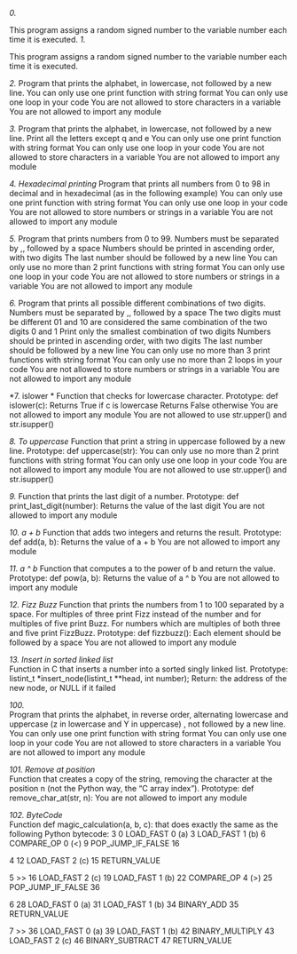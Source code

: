 
*0.*

This program assigns a random signed number to the variable number each time it is executed. 
*1.*

This program assigns a random signed number to the variable number each time it is executed.

*2.*
Program that prints the alphabet, in lowercase, not followed by a new line.
You can only use one print function with string format 
You can only use one loop in your code 
You are not allowed to store characters in a variable 
You are not allowed to import any module

*3.*
Program that prints the alphabet, in lowercase, not followed by a new line.
Print all the letters except q and e 
You can only use one print function with string format 
You can only use one loop in your code 
You are not allowed to store characters in a variable 
You are not allowed to import any module

*4. Hexadecimal printing* 
Program that prints all numbers from 0 to 98 in decimal and in hexadecimal (as in the following example)
You can only use one print function with string format 
You can only use one loop in your code 
You are not allowed to store numbers or strings in a variable 
You are not allowed to import any module

*5.*
Program that prints numbers from 0 to 99.
Numbers must be separated by ,, followed by a space 
Numbers should be printed in ascending order, with two digits 
The last number should be followed by a new line 
You can only use no more than 2 print functions with string format 
You can only use one loop in your code 
You are not allowed to store numbers or strings in a variable 
You are not allowed to import any module

*6.* 
Program that prints all possible different combinations of two digits.
Numbers must be separated by ,, followed by a space 
The two digits must be different 
01 and 10 are considered the same combination of the two digits 0 and 1 
Print only the smallest combination of two digits 
Numbers should be printed in ascending order, with two digits 
The last number should be followed by a new line 
You can only use no more than 3 print functions with string format 
You can only use no more than 2 loops in your code 
You are not allowed to store numbers or strings in a variable 
You are not allowed to import any module

*7. islower *
Function that checks for lowercase character. 
Prototype: def islower(c): 
Returns True if c is lowercase 
Returns False otherwise 
You are not allowed to import any module 
You are not allowed to use str.upper() and str.isupper()

*8. To uppercase* 
Function that print a string in uppercase followed by a new line.
Prototype: def uppercase(str): 
You can only use no more than 2 print functions with string format 
You can only use one loop in your code 
You are not allowed to import any module 
You are not allowed to use str.upper() and str.isupper()

*9.* 
Function that prints the last digit of a number.
Prototype: def print_last_digit(number): 
Returns the value of the last digit 
You are not allowed to import any module

*10. a + b* 
Function that adds two integers and returns the result.
Prototype: def add(a, b): 
Returns the value of a + b 
You are not allowed to import any module

*11. a ^ b* 
Function that computes a to the power of b and return the value.
Prototype: def pow(a, b): 
Returns the value of a ^ b 
You are not allowed to import any module

*12. Fizz Buzz* 
Function that prints the numbers from 1 to 100 separated by a space. 
For multiples of three print Fizz instead of the number and for multiples of five print Buzz. 
For numbers which are multiples of both three and five print FizzBuzz. 
Prototype: def fizzbuzz(): 
Each element should be followed by a space 
You are not allowed to import any module

*13. Insert in sorted linked list*  
Function in C that inserts a number into a sorted singly linked list.
Prototype: listint_t *insert_node(listint_t **head, int number); 
Return: the address of the new node, or NULL if it failed

*100.*  
Program that prints the alphabet, in reverse order, alternating lowercase and uppercase (z in lowercase and Y in uppercase) , not followed by a new line.
You can only use one print function with string format 
You can only use one loop in your code 
You are not allowed to store characters in a variable 
You are not allowed to import any module

*101. Remove at position*  
Function that creates a copy of the string, removing the character at the position n (not the Python way, the “C array index”).
Prototype: def remove_char_at(str, n): 
You are not allowed to import any module

*102. ByteCode*  
Function def magic_calculation(a, b, c): that does exactly the same as the following Python bytecode:
  3           0 LOAD_FAST                0 (a)
              3 LOAD_FAST                1 (b)
              6 COMPARE_OP               0 (<)
              9 POP_JUMP_IF_FALSE       16

  4          12 LOAD_FAST                2 (c)
             15 RETURN_VALUE

  5     >>   16 LOAD_FAST                2 (c)
             19 LOAD_FAST                1 (b)
             22 COMPARE_OP               4 (>)
             25 POP_JUMP_IF_FALSE       36

  6          28 LOAD_FAST                0 (a)
             31 LOAD_FAST                1 (b)
             34 BINARY_ADD
             35 RETURN_VALUE

  7     >>   36 LOAD_FAST                0 (a)
             39 LOAD_FAST                1 (b)
             42 BINARY_MULTIPLY
             43 LOAD_FAST                2 (c)
             46 BINARY_SUBTRACT
             47 RETURN_VALUE